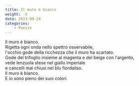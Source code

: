 ```yaml
---
title: Il muro è bianco
weight: -5
date: 2023-09-24
categories: 
    - Poesie
---
```


Il muro è bianco.  
Rigetta ogni onda nello spettro osservabile,  
l'occhio gode della ricchezza che il muro ha scartato.  
Gode del trifoglio insieme al magenta e del beige con l'argento,  
vede lenzuola stese nel giallo imperiale  
e cancelli mai chiusi nel blu fiordaliso.  
Il muro è bianco.  
E io sono pieno dei suoi colori.  
